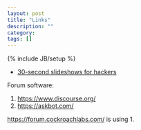 ```yaml
---
layout: post
title: "Links"
description: ""
category:
tags: []
---
```

{% include JB/setup %}
- [30-second slideshows for hackers ](http://jdan.github.io/cleaver/)

Forum software:
1. https://www.discourse.org/
1. https://askbot.com/

https://forum.cockroachlabs.com/ is using 1.
